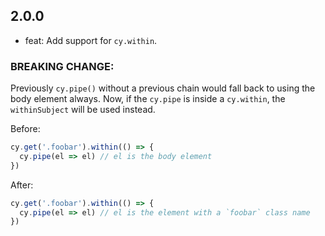 
## 2.0.0

* feat: Add support for `cy.within`.

### BREAKING CHANGE:
Previously `cy.pipe()` without a previous chain would fall back to using the body element always. Now, if the `cy.pipe` is inside a `cy.within`, the `withinSubject` will be used instead.

Before:
```js
cy.get('.foobar').within(() => {
  cy.pipe(el => el) // el is the body element
})
```

After:
```js
cy.get('.foobar').within(() => {
  cy.pipe(el => el) // el is the element with a `foobar` class name
})
```
